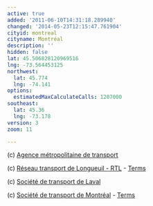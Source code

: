 ```yaml
---
active: true
added: '2011-06-10T14:31:18.289940'
changed: '2014-05-23T12:15:47.761904'
cityid: montreal
cityname: Montréal
description: ''
hidden: false
lat: 45.506828120969516
lng: -73.564453125
northwest:
  lat: 45.774
  lng: -74.141
options:
  estimatedMaxCalculateCalls: 1207000
southeast:
  lat: 45.36
  lng: -73.178
version: 3
zoom: 11

---
```


(c) [Agence métropolitaine de transport](http://amt.qc.ca/developpeurs/)

(c) [Réseau transport de Longueuil - RTL](http://www.rtl-longueuil.qc.ca/) - [Terms](http://www.rtl-longueuil.qc.ca/W1/gtfs.htm)

(c) [Société de transport de Laval](http://www.stl.laval.qc.ca/)

(c) [Société de transport de Montréal](http://www.stm.info/) - [Terms](http://www.stm.info/en-bref/developpeurs-licence.htm)
